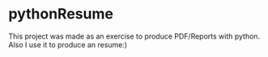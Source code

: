# pythonResume

This project was made as an exercise to produce PDF/Reports with python.
Also I use it to produce an resume:)
